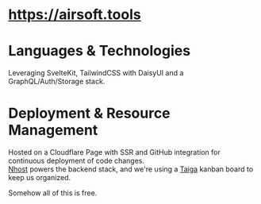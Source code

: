 # https://airsoft.tools
# Languages & Technologies
Leveraging SvelteKit, TailwindCSS with DaisyUI and a GraphQL/Auth/Storage stack.
# Deployment & Resource Management
Hosted on a Cloudflare Page with SSR and GitHub integration for continuous deployment of code changes.  
[Nhost](https://nhost.io) powers the backend stack, and we're using a [Taiga](https://taiga.io) kanban board to keep us organized.

Somehow all of this is free. 
